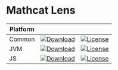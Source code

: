 # Mathcat Lens

|Platform|||
|---|---|---|
|Common|[![Download](https://api.bintray.com/packages/evoleq/maven/mathcat-lens/images/download.svg?version=1.0.0) ](https://bintray.com/evoleq/maven/mathcat-lens/1.0.0/link)| [![License](https://img.shields.io/badge/License-Apache%202.0-blue.svg)](https://opensource.org/licenses/Apache-2.0)|
|JVM|[ ![Download](https://api.bintray.com/packages/evoleq/maven/mathcat-lens-jvm/images/download.svg?version=1.0.0) ](https://bintray.com/evoleq/maven/mathcat-lens-jvm/1.0.0/link)|  [![License](https://img.shields.io/badge/License-Apache%202.0-blue.svg)](https://opensource.org/licenses/Apache-2.0) |
|JS|[ ![Download](https://api.bintray.com/packages/evoleq/maven/mathcat-lens-js/images/download.svg?version=1.0.0) ](https://bintray.com/evoleq/maven/mathcat-lens-js/1.0.0/link)|  [![License](https://img.shields.io/badge/License-Apache%202.0-blue.svg)](https://opensource.org/licenses/Apache-2.0) |

